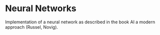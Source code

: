 # Neural Networks

Implementation of a neural network as described in the book AI a modern approach (Russel, Novig). 

